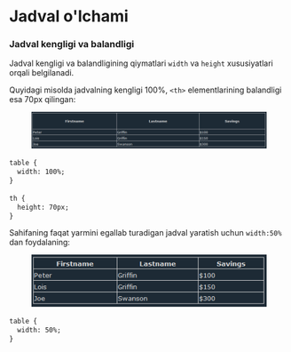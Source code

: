 # Jadval o'lchami

### Jadval kengligi va balandligi <a href="#jadval-kengligi-va-balandligi" id="jadval-kengligi-va-balandligi"></a>

Jadval kengligi va balandligining qiymatlari `width` va `height` xususiyatlari orqali belgilanadi.

Quyidagi misolda jadvalning kengligi 100%, `<th>` elementlarining balandligi esa 70px qilingan:

<figure><img src="../../../.gitbook/assets/image (504).png" alt=""><figcaption></figcaption></figure>

```
table {
  width: 100%;
}

th {
  height: 70px;
}
```

Sahifaning faqat yarmini egallab turadigan jadval yaratish uchun `width:50%` dan foydalaning:

<figure><img src="../../../.gitbook/assets/image (315).png" alt=""><figcaption></figcaption></figure>

```
table {
  width: 50%;
}
```
